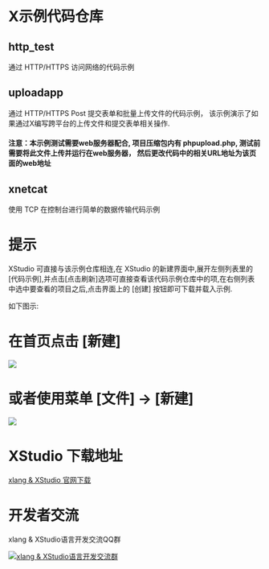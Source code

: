 # X示例代码仓库

## http_test
通过 HTTP/HTTPS 访问网络的代码示例

## uploadapp
通过 HTTP/HTTPS Post 提交表单和批量上传文件的代码示例， 该示例演示了如果通过X编写跨平台的上传文件和提交表单相关操作.

#### 注意：本示例测试需要web服务器配合, 项目压缩包内有 phpupload.php, 测试前需要将此文件上传并运行在web服务器， 然后更改代码中的相关URL地址为该页面的web地址

## xnetcat
使用 TCP 在控制台进行简单的数据传输代码示例


# 提示

XStudio 可直接与该示例仓库相连,在 XStudio 的新建界面中,展开左侧列表里的[代码示例],并点击[点击刷新]选项可直接查看该代码示例仓库中的项,在右侧列表中选中要查看的项目之后,点击界面上的 [创建] 按钮即可下载并载入示例.

如下图示:

# 在首页点击 [新建] 
![](https://github.com/ixlang/examples/blob/master/eindex.jpg)

# 或者使用菜单 [文件] -> [新建] 
![](https://github.com/ixlang/examples/blob/master/example.jpg)

# XStudio 下载地址

[xlang & XStudio 官网下载](http://xlang.vsylab.com/)

# 开发者交流

xlang & XStudio语言开发交流QQ群

[![xlang & XStudio语言开发交流群](https://pub.idqqimg.com/wpa/images/group.png)](https://shang.qq.com/wpa/qunwpa?idkey=d942b64d32f7fd1e537b8f49284b33dbb6e9268bb57586be89895737cbae0bb7)
